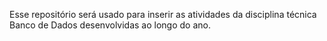 Esse repositório será usado para inserir as atividades da disciplina técnica Banco de Dados desenvolvidas ao longo do ano.
 

